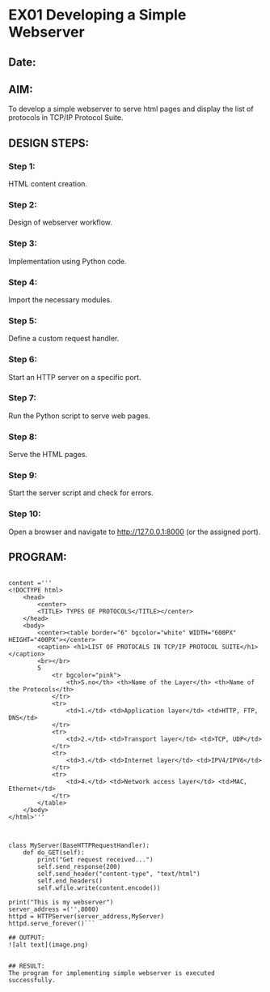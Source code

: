 # EX01 Developing a Simple Webserver
## Date:

## AIM:
To develop a simple webserver to serve html pages and display the list of protocols in TCP/IP Protocol Suite.

## DESIGN STEPS:
### Step 1: 
HTML content creation.

### Step 2:
Design of webserver workflow.

### Step 3:
Implementation using Python code.

### Step 4:
Import the necessary modules.

### Step 5:
Define a custom request handler.

### Step 6:
Start an HTTP server on a specific port.

### Step 7:
Run the Python script to serve web pages.

### Step 8:
Serve the HTML pages.

### Step 9:
Start the server script and check for errors.

### Step 10:
Open a browser and navigate to http://127.0.0.1:8000 (or the assigned port).

## PROGRAM:
```from http.server import HTTPServer, BaseHTTPRequestHandler

content ='''
<!DOCTYPE html>
    <head>
        <center>
        <TITLE> TYPES OF PROTOCOLS</TITLE></center>
    </head>
    <body>
        <center><table border="6" bgcolor="white" WIDTH="600PX" HEIGHT="400PX"></center>
        <caption> <h1>LIST OF PROTOCALS IN TCP/IP PROTOCOL SUITE</h1></caption>
        <br></br>
        5
            <tr bgcolor="pink">
                <th>S.no</th> <th>Name of the Layer</th> <th>Name of the Protocols</th>
            </tr>
            <tr>
                <td>1.</td> <td>Application layer</td> <td>HTTP, FTP, DNS</td>
            </tr>
            <tr>
                <td>2.</td> <td>Transport layer</td> <td>TCP, UDP</td>
            </tr>
            <tr>
                <td>3.</td> <td>Internet layer</td> <td>IPV4/IPV6</td>
            </tr>
            <tr>
                <td>4.</td> <td>Network access layer</td> <td>MAC, Ethernet</td>
            </tr>
        </table>
    </body>
</html>'''



class MyServer(BaseHTTPRequestHandler):
    def do_GET(self):
        print("Get request received...")
        self.send_response(200) 
        self.send_header("content-type", "text/html")       
        self.end_headers()
        self.wfile.write(content.encode())

print("This is my webserver") 
server_address =('',8000)
httpd = HTTPServer(server_address,MyServer)
httpd.serve_forever()```

## OUTPUT:
![alt text](image.png)


## RESULT:
The program for implementing simple webserver is executed successfully.
